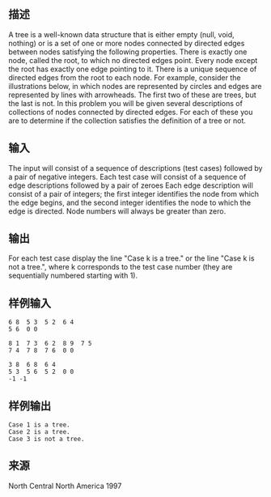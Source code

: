 ## 描述


A tree is a well-known data structure that is either empty (null, void, nothing) or is a set of one or more nodes connected by directed edges between nodes satisfying the following properties. There is exactly one node, called the root, to which no directed edges point. Every node except the root has exactly one edge pointing to it. There is a unique sequence of directed edges from the root to each node. For example, consider the illustrations below, in which nodes are represented by circles and edges are represented by lines with arrowheads. The first two of these are trees, but the last is not. In this problem you will be given several descriptions of collections of nodes connected by directed edges. For each of these you are to determine if the collection satisfies the definition of a tree or not.

## 输入


The input will consist of a sequence of descriptions (test cases) followed by a pair of negative integers. Each test case will consist of a sequence of edge descriptions followed by a pair of zeroes Each edge description will consist of a pair of integers; the first integer identifies the node from which the edge begins, and the second integer identifies the node to which the edge is directed. Node numbers will always be greater than zero.

## 输出


For each test case display the line "Case k is a tree." or the line "Case k is not a tree.", where k corresponds to the test case number (they are sequentially numbered starting with 1).

## 样例输入


```
6 8  5 3  5 2  6 4
5 6  0 0

8 1  7 3  6 2  8 9  7 5
7 4  7 8  7 6  0 0

3 8  6 8  6 4
5 3  5 6  5 2  0 0
-1 -1
```


## 样例输出


```
Case 1 is a tree.
Case 2 is a tree.
Case 3 is not a tree.
```


## 来源


North Central North America 1997

